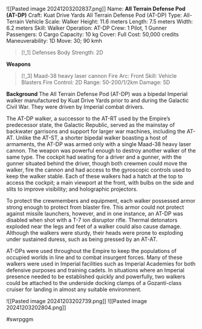 ![[Pasted image 20241203202837.png]]
Name: **All Terrain Defense Pod (AT-DP)**
Craft: Kuat Drive Yards All Terrain Defense Pod (AT-DP)
Type: All-Terrain Vehicle
Scale: Walker
Height: 11.6 meters
Length: 7.5 meters
Width: 6.2 meters
Skill: Walker Operation: AT-DP
Crew: 1 Pilot, 1 Gunner
Passengers: 0
Cargo Capacity: 10 kg
Cover: Full
Cost: 50,000 credits
Maneuverability: 1D
Move: 30; 90 kmh

> [!_1] Defenses
> Body Strength: 2D

**Weapons**
> [!_3] Maad-38 heavy laser cannon
> Fire Arc: Front
> Skill: Vehicle Blasters
> Fire Control: 2D
> Range: 50-200/1/2km
> Damage: 5D

**Background** 
The All Terrain Defense Pod (AT-DP) was a bipedal Imperial walker manufactured by Kuat Drive Yards prior to and during the Galactic Civil War. They were driven by Imperial combat drivers.

The AT-DP walker, a successor to the AT-RT used by the Empire’s predecessor state, the Galactic Republic, served as the mainstay of backwater garrisons and support for larger war machines, including the AT-AT. Unlike the AT-ST, a shorter bipedal walker boasting a host of armaments, the AT-DP was armed only with a single Maad-38 heavy laser cannon. The weapon was powerful enough to destroy another walker of the same type. The cockpit had seating for a driver and a gunner, with the gunner situated behind the driver, though both crewmen could move the walker, fire the cannon and had access to the gyroscopic controls used to keep the walker stable. Each of these walkers had a hatch at the top to access the cockpit; a main viewport at the front, with bulbs on the side and slits to improve visibility; and holographic projectors.

To protect the crewmembers and equipment, each walker possessed armor strong enough to protect from blaster fire. This armor could not protect against missile launchers, however, and in one instance, an AT-DP was disabled when shot with a T-7 ion disruptor rifle. Thermal detonators exploded near the legs and feet of a walker could also cause damage. Although the walkers were sturdy, their heads were prone to exploding under sustained duress, such as being pressed by an AT-AT.

AT-DPs were used throughout the Empire to keep the populations of occupied worlds in line and to combat insurgent forces. Many of these walkers were used in Imperial facilities such as Imperial Academies for both defensive purposes and training cadets. In situations where an Imperial presence needed to be established quickly and powerfully, two walkers could be attached to the underside docking clamps of a Gozanti-class cruiser for landing in almost any suitable environment.


![[Pasted image 20241203202739.png]]
![[Pasted image 20241203202804.png]]

#swrpggm 